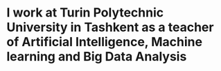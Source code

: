 # I work at Turin Polytechnic University in Tashkent as a teacher of Artificial Intelligence, Machine learning and Big Data Analysis
